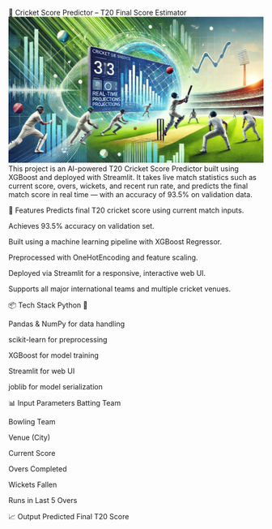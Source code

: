 🏏 Cricket Score Predictor – T20 Final Score Estimator
![screenshot](gitimg.webp)
This project is an AI-powered T20 Cricket Score Predictor built using XGBoost and deployed with Streamlit.
It takes live match statistics such as current score, overs, wickets, and recent run rate, and predicts the final match score in real time — with an accuracy of 93.5% on validation data.

🚀 Features
Predicts final T20 cricket score using current match inputs.

Achieves 93.5% accuracy on validation set.

Built using a machine learning pipeline with XGBoost Regressor.

Preprocessed with OneHotEncoding and feature scaling.

Deployed via Streamlit for a responsive, interactive web UI.

Supports all major international teams and multiple cricket venues.

📦 Tech Stack
Python 🐍

Pandas & NumPy for data handling

scikit-learn for preprocessing

XGBoost for model training

Streamlit for web UI

joblib for model serialization

📊 Input Parameters
Batting Team

Bowling Team

Venue (City)

Current Score

Overs Completed

Wickets Fallen

Runs in Last 5 Overs

📈 Output
Predicted Final T20 Score
